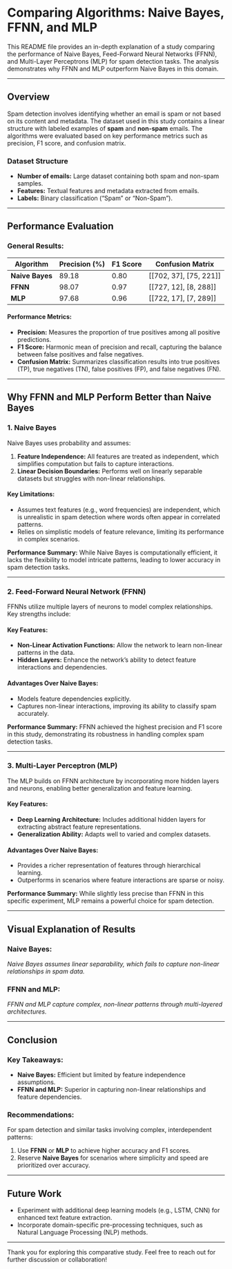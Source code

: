 
# Comparing Algorithms: Naive Bayes, FFNN, and MLP

This README file provides an in-depth explanation of a study comparing the performance of Naive Bayes, Feed-Forward Neural Networks (FFNN), and Multi-Layer Perceptrons (MLP) for spam detection tasks. The analysis demonstrates why FFNN and MLP outperform Naive Bayes in this domain.

---

## Overview

Spam detection involves identifying whether an email is spam or not based on its content and metadata. The dataset used in this study contains a linear structure with labeled examples of **spam** and **non-spam** emails. The algorithms were evaluated based on key performance metrics such as precision, F1 score, and confusion matrix.

### Dataset Structure

- **Number of emails:** Large dataset containing both spam and non-spam samples.
- **Features:** Textual features and metadata extracted from emails.
- **Labels:** Binary classification (“Spam” or “Non-Spam”).

---

## Performance Evaluation

### General Results:

| Algorithm       | Precision (%) | F1 Score | Confusion Matrix       |
| --------------- | ------------- | -------- | ---------------------- |
| **Naive Bayes** | 89.18         | 0.80     | [[702, 37], [75, 221]] |
| **FFNN**        | 98.07         | 0.97     | [[727, 12], [8, 288]]  |
| **MLP**         | 97.68         | 0.96     | [[722, 17], [7, 289]]  |

#### Performance Metrics:

- **Precision:** Measures the proportion of true positives among all positive predictions.
- **F1 Score:** Harmonic mean of precision and recall, capturing the balance between false positives and false negatives.
- **Confusion Matrix:** Summarizes classification results into true positives (TP), true negatives (TN), false positives (FP), and false negatives (FN).

---

## Why FFNN and MLP Perform Better than Naive Bayes

### **1. Naive Bayes**

Naive Bayes uses probability and assumes:

1. **Feature Independence:** All features are treated as independent, which simplifies computation but fails to capture interactions.
2. **Linear Decision Boundaries:** Performs well on linearly separable datasets but struggles with non-linear relationships.

#### Key Limitations:

- Assumes text features (e.g., word frequencies) are independent, which is unrealistic in spam detection where words often appear in correlated patterns.
- Relies on simplistic models of feature relevance, limiting its performance in complex scenarios.

**Performance Summary:**
While Naive Bayes is computationally efficient, it lacks the flexibility to model intricate patterns, leading to lower accuracy in spam detection tasks.

---

### **2. Feed-Forward Neural Network (FFNN)**

FFNNs utilize multiple layers of neurons to model complex relationships. Key strengths include:

#### Key Features:

- **Non-Linear Activation Functions:** Allow the network to learn non-linear patterns in the data.
- **Hidden Layers:** Enhance the network’s ability to detect feature interactions and dependencies.

#### Advantages Over Naive Bayes:

- Models feature dependencies explicitly.
- Captures non-linear interactions, improving its ability to classify spam accurately.

**Performance Summary:**
FFNN achieved the highest precision and F1 score in this study, demonstrating its robustness in handling complex spam detection tasks.

---

### **3. Multi-Layer Perceptron (MLP)**

The MLP builds on FFNN architecture by incorporating more hidden layers and neurons, enabling better generalization and feature learning.

#### Key Features:

- **Deep Learning Architecture:** Includes additional hidden layers for extracting abstract feature representations.
- **Generalization Ability:** Adapts well to varied and complex datasets.

#### Advantages Over Naive Bayes:

- Provides a richer representation of features through hierarchical learning.
- Outperforms in scenarios where feature interactions are sparse or noisy.

**Performance Summary:**
While slightly less precise than FFNN in this specific experiment, MLP remains a powerful choice for spam detection.

---

## Visual Explanation of Results

### Naive Bayes:


*Naive Bayes assumes linear separability, which fails to capture non-linear relationships in spam data.*

### FFNN and MLP:


*FFNN and MLP capture complex, non-linear patterns through multi-layered architectures.*

---

## Conclusion

### Key Takeaways:

- **Naive Bayes:** Efficient but limited by feature independence assumptions.
- **FFNN and MLP:** Superior in capturing non-linear relationships and feature dependencies.

### Recommendations:

For spam detection and similar tasks involving complex, interdependent patterns:

1. Use **FFNN** or **MLP** to achieve higher accuracy and F1 scores.
2. Reserve **Naive Bayes** for scenarios where simplicity and speed are prioritized over accuracy.

---

## Future Work

- Experiment with additional deep learning models (e.g., LSTM, CNN) for enhanced text feature extraction.
- Incorporate domain-specific pre-processing techniques, such as Natural Language Processing (NLP) methods.

---

Thank you for exploring this comparative study. Feel free to reach out for further discussion or collaboration!
